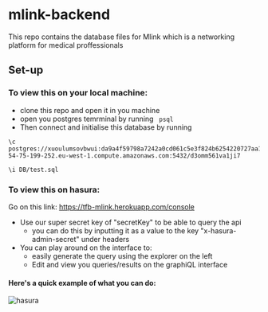 # mlink-backend

This repo contains the database files for Mlink which is a networking platform for medical proffessionals

## Set-up

### To view this on your local machine:

- clone this repo and open it in you machine
- open you postgres temrminal by running ` psql`
- Then connect and initialise this database by running

```
\c postgres://xuoulumsovbwui:da9a4f59798a7242a0cd061c5e3f824b6254220727aa11ed1688305ee0f70827@ec2-54-75-199-252.eu-west-1.compute.amazonaws.com:5432/d3omm561va1ji7

\i DB/test.sql

```

### To view this on hasura:

Go on this link: https://tfb-mlink.herokuapp.com/console

- Use our super secret key of "secretKey" to be able to query the api
  - you can do this by inputting it as a value to the key "x-hasura-admin-secret" under headers
- You can play around on the interface to:
  - easily generate the query using the explorer on the left
  - Edit and view you queries/results on the graphiQL interface

#### Here's a quick example of what you can do:

![hasura](https://user-images.githubusercontent.com/59174800/96913519-a2dfe280-149b-11eb-806c-cdecc4942413.PNG)
